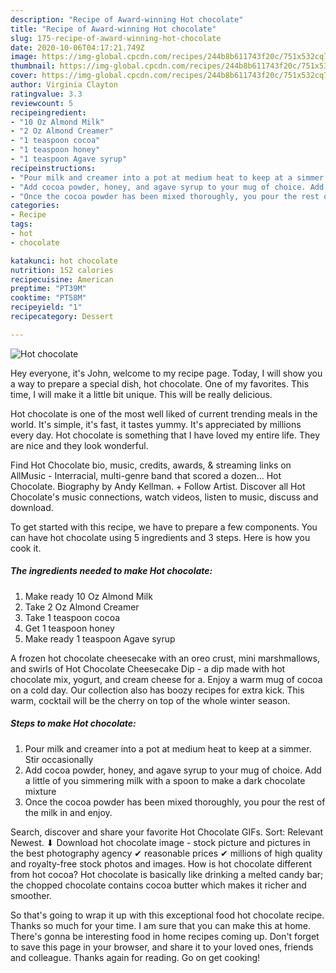 ```yaml
---
description: "Recipe of Award-winning Hot chocolate"
title: "Recipe of Award-winning Hot chocolate"
slug: 175-recipe-of-award-winning-hot-chocolate
date: 2020-10-06T04:17:21.749Z
image: https://img-global.cpcdn.com/recipes/244b8b611743f20c/751x532cq70/hot-chocolate-recipe-main-photo.jpg
thumbnail: https://img-global.cpcdn.com/recipes/244b8b611743f20c/751x532cq70/hot-chocolate-recipe-main-photo.jpg
cover: https://img-global.cpcdn.com/recipes/244b8b611743f20c/751x532cq70/hot-chocolate-recipe-main-photo.jpg
author: Virginia Clayton
ratingvalue: 3.3
reviewcount: 5
recipeingredient:
- "10 Oz Almond Milk"
- "2 Oz Almond Creamer"
- "1 teaspoon cocoa"
- "1 teaspoon honey"
- "1 teaspoon Agave syrup"
recipeinstructions:
- "Pour milk and creamer into a pot at medium heat to keep at a simmer. Stir occasionally"
- "Add cocoa powder, honey, and agave syrup to your mug of choice. Add a little of you simmering milk with a spoon to make a dark chocolate mixture"
- "Once the cocoa powder has been mixed thoroughly, you pour the rest of the milk in and enjoy."
categories:
- Recipe
tags:
- hot
- chocolate

katakunci: hot chocolate 
nutrition: 152 calories
recipecuisine: American
preptime: "PT39M"
cooktime: "PT58M"
recipeyield: "1"
recipecategory: Dessert

---
```



![Hot chocolate](https://img-global.cpcdn.com/recipes/244b8b611743f20c/751x532cq70/hot-chocolate-recipe-main-photo.jpg)

Hey everyone, it's John, welcome to my recipe page. Today, I will show you a way to prepare a special dish, hot chocolate. One of my favorites. This time, I will make it a little bit unique. This will be really delicious.

Hot chocolate is one of the most well liked of current trending meals in the world. It's simple, it's fast, it tastes yummy. It's appreciated by millions every day. Hot chocolate is something that I have loved my entire life. They are nice and they look wonderful.

Find Hot Chocolate bio, music, credits, awards, &amp; streaming links on AllMusic - Interracial, multi-genre band that scored a dozen… Hot Chocolate. Biography by Andy Kellman. + Follow Artist. Discover all Hot Chocolate&#39;s music connections, watch videos, listen to music, discuss and download.


To get started with this recipe, we have to prepare a few components. You can have hot chocolate using 5 ingredients and 3 steps. Here is how you cook it.

<!--inarticleads1-->

##### The ingredients needed to make Hot chocolate:

1. Make ready 10 Oz Almond Milk
1. Take 2 Oz Almond Creamer
1. Take 1 teaspoon cocoa
1. Get 1 teaspoon honey
1. Make ready 1 teaspoon Agave syrup


A frozen hot chocolate cheesecake with an oreo crust, mini marshmallows, and swirls of Hot Chocolate Cheesecake Dip - a dip made with hot chocolate mix, yogurt, and cream cheese for a. Enjoy a warm mug of cocoa on a cold day. Our collection also has boozy recipes for extra kick. This warm, cocktail will be the cherry on top of the whole winter season. 

<!--inarticleads2-->

##### Steps to make Hot chocolate:

1. Pour milk and creamer into a pot at medium heat to keep at a simmer. Stir occasionally
1. Add cocoa powder, honey, and agave syrup to your mug of choice. Add a little of you simmering milk with a spoon to make a dark chocolate mixture
1. Once the cocoa powder has been mixed thoroughly, you pour the rest of the milk in and enjoy.


Search, discover and share your favorite Hot Chocolate GIFs. Sort: Relevant Newest. ⬇ Download hot chocolate image - stock picture and pictures in the best photography agency ✔ reasonable prices ✔ millions of high quality and royalty-free stock photos and images. How is hot chocolate different from hot cocoa? Hot chocolate is basically like drinking a melted candy bar; the chopped chocolate contains cocoa butter which makes it richer and smoother. 

So that's going to wrap it up with this exceptional food hot chocolate recipe. Thanks so much for your time. I am sure that you can make this at home. There's gonna be interesting food in home recipes coming up. Don't forget to save this page in your browser, and share it to your loved ones, friends and colleague. Thanks again for reading. Go on get cooking!
